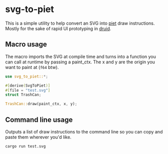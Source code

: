 # svg-to-piet

This is a simple utility to help convert an SVG into [piet](https://github.com/linebender/piet) draw instructions. Mostly for the sake of rapid UI prototyping in [druid](https://github.com/xi-editor/druid).

## Macro usage

The macro imports the SVG at compile time and turns into a function you can call at runtime by passing a paint_ctx. The x and y are the origin you want to paint at (`f64` btw).

```rust
use svg_to_piet::*;

#[derive(SvgToPiet)]
#[file = "test.svg"]
struct TrashCan;

TrashCan::draw(paint_ctx, x, y);
```

## Command line usage

Outputs a list of draw instructions to the command line so you can copy and paste them wherever you'd like.

```sh
cargo run test.svg
```

